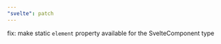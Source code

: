 ```yaml
---
"svelte": patch
---
```


fix: make static `element` property available for the SvelteComponent type
